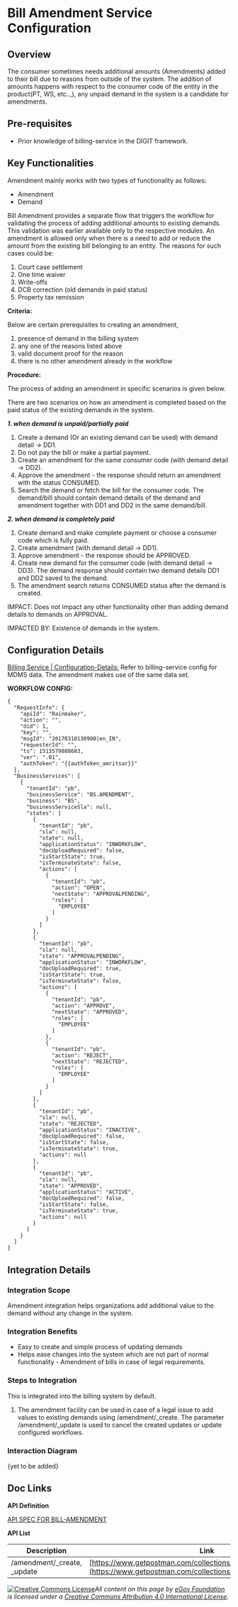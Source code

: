 # Bill Amendment Service Configuration

## **Overview**

The consumer sometimes needs additional amounts (Amendments) added to their bill due to reasons from outside of the system. The addition of amounts happens with respect to the consumer code of the entity in the product(PT, WS, etc..,), any unpaid demand in the system is a candidate for amendments.

## **Pre-requisites**

* Prior knowledge of billing-service in the DIGIT framework.

## **Key Functionalities**

Amendment mainly works with two types of functionality as follows:

* Amendment
* Demand

Bill Amendment provides a separate flow that triggers the workflow for validating the process of adding additional amounts to existing demands. This validation was earlier available only to the respective modules. An amendment is allowed only when there is a need to add or reduce the amount from the existing bill belonging to an entity. The reasons for such cases could be:

1. Court case settlement
2. One time waiver
3. Write-offs
4. DCB correction (old demands in paid status)
5. Property tax remission

**Criteria:**

Below are certain prerequisites to creating an amendment,

1. presence of demand in the billing system
2. any one of the reasons listed above
3. valid document proof for the reason
4. there is no other amendment already in the workflow

**Procedure:**

The process of adding an amendment in specific scenarios is given below.

There are two scenarios on how an amendment is completed based on the paid status of the existing demands in the system.

_**1. when demand is unpaid/partially paid**_

1. Create a demand (Or an existing demand can be used) with demand detail → DD1.
2. Do not pay the bill or make a partial payment.
3. Create an amendment for the same consumer code (with demand detail → DD2).
4. Approve the amendment - the response should return an amendment with the status CONSUMED.
5. Search the demand or fetch the bill for the consumer code. The demand/bill should contain demand details of the demand and amendment together with DD1 and DD2 in the same demand/bill.

_**2. when demand is completely paid**_

1. Create demand and make complete payment or choose a consumer code which is fully paid.
2. Create amendment (with demand detail → DD1).
3. Approve amendment - the response should be APPROVED.
4. Create new demand for the consumer code (with demand detail → DD3). The demand response should contain two demand details DD1 and DD2 saved to the demand.
5. The amendment search returns CONSUMED status after the demand is created.

IMPACT: Does not impact any other functionality other than adding demand details to demands on APPROVAL.

IMPACTED BY: Existence of demands in the system.

## **Configuration Details**

[Billing Service | Configuration-Details:](./#configuration-details) ​Refer to billing-service config for MDMS data. The amendment makes use of the same data set.

**WORKFLOW CONFIG:**

```
{
  "RequestInfo": {
    "apiId": "Rainmaker",
    "action": "",
    "did": 1,
    "key": "",
    "msgId": "20170310130900|en_IN",
    "requesterId": "",
    "ts": 1513579888683,
    "ver": ".01",
    "authToken": "{{authToken_amritsar}}"
  },
  "BusinessServices": [
    {
      "tenantId": "pb",
      "businessService": "BS.AMENDMENT",
      "business": "BS",
      "businessServiceSla": null,
      "states": [
        {
          "tenantId": "pb",
          "sla": null,
          "state": null,
          "applicationStatus": "INWORKFLOW",
          "docUploadRequired": false,
          "isStartState": true,
          "isTerminateState": false,
          "actions": [
            {
              "tenantId": "pb",
              "action": "OPEN",
              "nextState": "APPROVALPENDING",
              "roles": [
                "EMPLOYEE"
              ]
            }
          ]
        },
        {
          "tenantId": "pb",
          "sla": null,
          "state": "APPROVALPENDING",
          "applicationStatus": "INWORKFLOW",
          "docUploadRequired": true,
          "isStartState": true,
          "isTerminateState": false,
          "actions": [
            {
              "tenantId": "pb",
              "action": "APPROVE",
              "nextState": "APPROVED",
              "roles": [
                "EMPLOYEE"
              ]
            },
            {
              "tenantId": "pb",
              "action": "REJECT",
              "nextState": "REJECTED",
              "roles": [
                "EMPLOYEE"
              ]
            }
          ]
        },
        {
          "tenantId": "pb",
          "sla": null,
          "state": "REJECTED",
          "applicationStatus": "INACTIVE",
          "docUploadRequired": false,
          "isStartState": false,
          "isTerminateState": true,
          "actions": null
        },
        {
          "tenantId": "pb",
          "sla": null,
          "state": "APPROVED",
          "applicationStatus": "ACTIVE",
          "docUploadRequired": false,
          "isStartState": false,
          "isTerminateState": true,
          "actions": null
        }
      ]
    }
  ]
}
```

## Integration **Details**

### Integration Scope

Amendment integration helps organizations add additional value to the demand without any change in the system.

### Integration Benefits

* Easy to create and simple process of updating demands
* Helps ease changes into the system which are not part of normal functionality - Amendment of bills in case of legal requirements.

### Steps to Integration

This is integrated into the billing system by default.

1. The amendment facility can be used in case of a legal issue to add values to existing demands using /amendment/\_create. The parameter /amendment/\_update is used to cancel the created updates or update configured workflows.

### Interaction Diagram <a href="#interaction-diagram" id="interaction-diagram"></a>

{yet to be added}

## **Doc Links**

**API Definition**

[API SPEC FOR BILL-AMENDMENT](https://raw.githubusercontent.com/egovernments/business-services/master/Docs/billingservice/BillAmendment/v1.0.yml)

**API List**

| Description                   | Link                                                                                                                       |
| ----------------------------- | -------------------------------------------------------------------------------------------------------------------------- |
| /amendment/\_create, \_update | [https://www.getpostman.com/collections/b195d3b1d354c767b6bd](https://www.getpostman.com/collections/b195d3b1d354c767b6bd) |

[![Creative Commons License](https://i.creativecommons.org/l/by/4.0/80x15.png)_​_](http://creativecommons.org/licenses/by/4.0/)_All content on this page by_ [_eGov Foundation_](https://egov.org.in/) _is licensed under a_ [_Creative Commons Attribution 4.0 International License_](http://creativecommons.org/licenses/by/4.0/)_._
